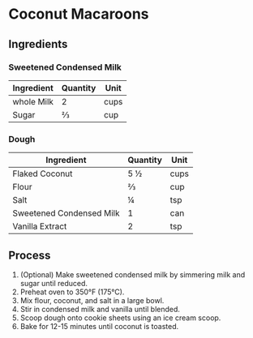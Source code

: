 # Coconut Macaroons

## Ingredients

### Sweetened Condensed Milk

| Ingredient | Quantity | Unit |
| ---------- | -------- | ---- |
| whole Milk | 2        | cups |
| Sugar      | ⅔        | cup  |

### Dough

| Ingredient               | Quantity | Unit |
| ------------------------ | -------- | ---- |
| Flaked Coconut           | 5 ½      | cups |
| Flour                    | ⅔        | cup  |
| Salt                     | ¼        | tsp  |
| Sweetened Condensed Milk | 1        | can  |
| Vanilla Extract          | 2        | tsp  |

## Process

1. (Optional) Make sweetened condensed milk by simmering milk and sugar until reduced.
2. Preheat oven to 350°F (175°C).
3. Mix flour, coconut, and salt in a large bowl.
4. Stir in condensed milk and vanilla until blended.
5. Scoop dough onto cookie sheets using an ice cream scoop.
6. Bake for 12-15 minutes until coconut is toasted.
